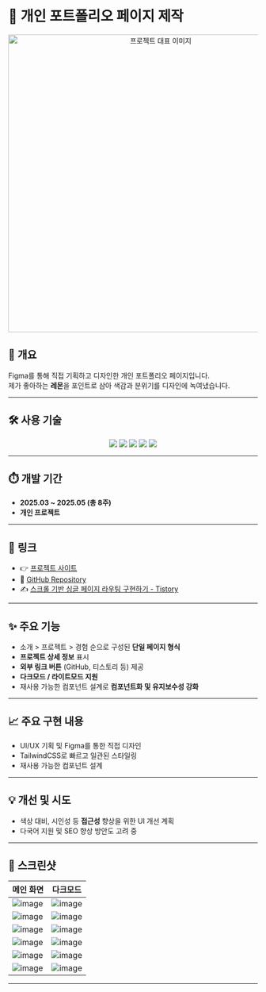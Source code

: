 # 📒 개인 포트폴리오 페이지 제작

<p align="center">
  <img src="https://github.com/user-attachments/assets/b7fe52fe-3333-4ac2-8667-cc8103b0369c" alt="프로젝트 대표 이미지" width="600"/>
</p>

## 📌 개요

Figma를 통해 직접 기획하고 디자인한 개인 포트폴리오 페이지입니다.  
제가 좋아하는 **레몬**을 포인트로 삼아 색감과 분위기를 디자인에 녹여냈습니다.

---

## 🛠️ 사용 기술

<div align='center'>
  <img src="https://img.shields.io/badge/TypeScript-3178C6?style=for-the-badge&logo=typescript&logoColor=white"/>
  <img src="https://img.shields.io/badge/TailwindCSS-06B6D4?style=for-the-badge&logo=tailwindcss&logoColor=white"/>
  <img src="https://img.shields.io/badge/Prettier-F7B93E?style=for-the-badge&logo=prettier&logoColor=white"/>
  <img src="https://img.shields.io/badge/Figma-F24E1E?style=for-the-badge&logo=figma&logoColor=white"/>
  <img src="https://img.shields.io/badge/Vercel-000000?style=for-the-badge&logo=vercel&logoColor=white"/>
</div>

---

## ⏱️ 개발 기간

- **2025.03 ~ 2025.05 (총 8주)**
- **개인 프로젝트**

---

## 🔗 링크

- 👉 [프로젝트 사이트](https://yuwon-portfolio.vercel.app/)
- 📂 [GitHub Repository](https://github.com/xuuwon/portfolio.git)
- ✍️ [스크롤 기반 싱글 페이지 라우팅 구현하기 - Tistory](https://xuwon.tistory.com/54)

---

## ✨ 주요 기능

- 소개 > 프로젝트 > 경험 순으로 구성된 **단일 페이지 형식**
- **프로젝트 상세 정보** 표시
- **외부 링크 버튼** (GitHub, 티스토리 등) 제공
- **다크모드 / 라이트모드 지원**
- 재사용 가능한 컴포넌트 설계로 **컴포넌트화 및 유지보수성 강화**

---

## 📈 주요 구현 내용

- UI/UX 기획 및 Figma를 통한 직접 디자인
- TailwindCSS로 빠르고 일관된 스타일링
- 재사용 가능한 컴포넌트 설계

---

## 💡 개선 및 시도

- 색상 대비, 시인성 등 **접근성** 향상을 위한 UI 개선 계획
- 다국어 지원 및 SEO 향상 방안도 고려 중

---

## 📸 스크린샷

| 메인 화면 | 다크모드 |
|-----------|----------|
| ![image](https://github.com/user-attachments/assets/4255e95f-2770-44e7-93ad-c54f6bb7a54c) | ![image](https://github.com/user-attachments/assets/61090dca-2ca0-4dd4-ab41-5301d528421a) |
| ![image](https://github.com/user-attachments/assets/3816acc1-29a5-4a5b-993d-60e7edfa2b6b) | ![image](https://github.com/user-attachments/assets/3c77d99e-b6e9-436c-be0b-aa1ebd028924) |
| ![image](https://github.com/user-attachments/assets/ddb83f73-34b2-454e-bf23-6225dcb082b0) | ![image](https://github.com/user-attachments/assets/f39ae6fb-32cf-4023-be3f-7f8b0c489486) |
| ![image](https://github.com/user-attachments/assets/5e74e212-b94a-4114-917a-5598195ab848) | ![image](https://github.com/user-attachments/assets/9581d6ce-e24e-48b8-a5e7-64738549537e) |
| ![image](https://github.com/user-attachments/assets/9aab9287-b877-4ba3-8a53-c8b67967863d) | ![image](https://github.com/user-attachments/assets/3f731af0-f420-4e7b-b47b-08e5637b6269) |
| ![image](https://github.com/user-attachments/assets/73ad639a-b58b-478f-8e90-7c8b5d3cc511) | ![image](https://github.com/user-attachments/assets/5ccbb818-f504-4da3-894b-401f41ad0716) |


---


